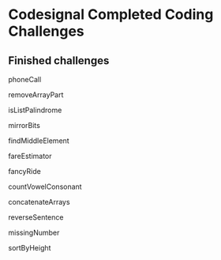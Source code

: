 # Codesignal Completed Coding Challenges
## Finished challenges
phoneCall

removeArrayPart

isListPalindrome

mirrorBits

findMiddleElement

fareEstimator

fancyRide

countVowelConsonant

concatenateArrays

reverseSentence

missingNumber

sortByHeight